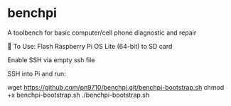 # benchpi
A toolbench for basic computer/cell phone diagnostic and repair

🚀 To Use:
Flash Raspberry Pi OS Lite (64-bit) to SD card

Enable SSH via empty ssh file

SSH into Pi and run:

wget https://github.com/pn9710/benchpi.git/benchpi-bootstrap.sh
chmod +x benchpi-bootstrap.sh
./benchpi-bootstrap.sh
